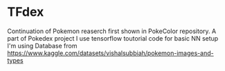 # TFdex
Continuation of Pokemon reaserch first shown in PokeColor repository. A part of Pokedex project
I use tensorflow toutorial code for basic NN setup
I'm using Database from https://www.kaggle.com/datasets/vishalsubbiah/pokemon-images-and-types
